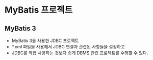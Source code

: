 # MyBatis 프로젝트

## MyBatis 3

* MyBatis 3을 사용한 JDBC 프로젝트
* *.xml 파일을 사용해서 JDBC 연결과 관련된 사항들을 설정하고
* JDBC를 직접 사용하는 것보다 쉽게 DBMS 관련 프로젝트를 수행할 수 있다.